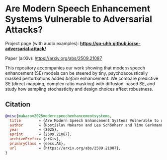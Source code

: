 # Are Modern Speech Enhancement Systems Vulnerable to Adversarial Attacks?

Project page (with audio examples): **https://sp-uhh.github.io/se-adversarial-attack/**

Paper (arXiv): https://arxiv.org/abs/2509.21087

This repository accompanies our work showing that modern speech enhancement (SE) models can be steered by tiny, psychoacoustically masked perturbations added *before* enhancement. We compare predictive SE (direct mapping, complex ratio masking) with diffusion-based SE, and study how sampling stochasticity and design choices affect robustness.

## Citation
```bibtex
@misc{makarov2025modernspeechenhancementsystems,
  title        = {Are Modern Speech Enhancement Systems Vulnerable to Adversarial Attacks?},
  author       = {Rostislav Makarov and Lea Schönherr and Timo Gerkmann},
  year         = {2025},
  eprint       = {2509.21087},
  archivePrefix= {arXiv},
  primaryClass = {eess.AS},
  url          = {https://arxiv.org/abs/2509.21087},
}
